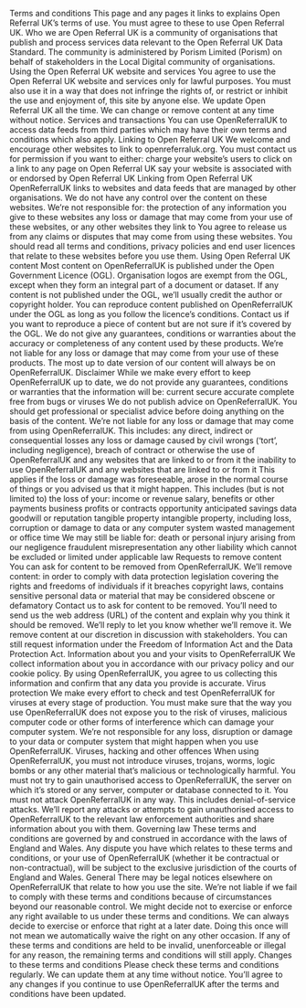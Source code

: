 Terms and conditions
This page and any pages it links to explains Open Referral UK’s terms of use. You must agree to these to use Open Referral UK.
Who we are
Open Referral UK is a community of organisations that publish and process services data relevant to the Open Referral UK Data Standard. The community is administered by Porism Limited (Porism) on behalf of stakeholders in the Local Digital community of organisations.
Using the Open Referral UK website and services
You agree to use the Open Referral UK website and services only for lawful purposes. You must also use it in a way that does not infringe the rights of, or restrict or inhibit the use and enjoyment of, this site by anyone else.
We update Open Referral UK all the time. We can change or remove content at any time without notice.
Services and transactions
You can use OpenReferralUK to access data feeds from third parties which may have their own terms and conditions which also apply.
Linking to Open Referral UK
We welcome and encourage other websites to link to openreferraluk.org.
You must contact us for permission if you want to either:
charge your website’s users to click on a link to any page on Open Referral UK
say your website is associated with or endorsed by Open Referral UK
Linking from Open Referral UK
OpenReferralUK links to websites and data feeds that are managed by other organisations. We do not have any control over the content on these websites.
We’re not responsible for:
the protection of any information you give to these websites
any loss or damage that may come from your use of these websites, or any other websites they link to
You agree to release us from any claims or disputes that may come from using these websites.
You should read all terms and conditions, privacy policies and end user licences that relate to these websites before you use them.
Using Open Referral UK content
Most content on OpenReferralUK is published under the Open Government Licence (OGL).
Organisation logos are exempt from the OGL, except when they form an integral part of a document or dataset.
If any content is not published under the OGL, we’ll usually credit the author or copyright holder.
You can reproduce content published on OpenReferralUK under the OGL as long as you follow the licence’s conditions.
Contact us if you want to reproduce a piece of content but are not sure if it’s covered by the OGL.
We do not give any guarantees, conditions or warranties about the accuracy or completeness of any content used by these products. We’re not liable for any loss or damage that may come from your use of these products.
The most up to date version of our content will always be on OpenReferralUK.
Disclaimer
While we make every effort to keep OpenReferralUK up to date, we do not provide any guarantees, conditions or warranties that the information will be:
current
secure
accurate
complete
free from bugs or viruses
We do not publish advice on OpenReferralUK. You should get professional or specialist advice before doing anything on the basis of the content.
We’re not liable for any loss or damage that may come from using OpenReferralUK. This includes:
any direct, indirect or consequential losses
any loss or damage caused by civil wrongs (‘tort’, including negligence), breach of contract or otherwise
the use of OpenReferralUK and any websites that are linked to or from it
the inability to use OpenReferralUK and any websites that are linked to or from it
This applies if the loss or damage was foreseeable, arose in the normal course of things or you advised us that it might happen.
This includes (but is not limited to) the loss of your:
income or revenue
salary, benefits or other payments
business
profits or contracts
opportunity
anticipated savings
data
goodwill or reputation
tangible property
intangible property, including loss, corruption or damage to data or any computer system
wasted management or office time
We may still be liable for:
death or personal injury arising from our negligence
fraudulent misrepresentation
any other liability which cannot be excluded or limited under applicable law
Requests to remove content
You can ask for content to be removed from OpenReferralUK. We’ll remove content:
in order to comply with data protection legislation covering the rights and freedoms of individuals
if it breaches copyright laws, contains sensitive personal data or material that may be considered obscene or defamatory
Contact us to ask for content to be removed. You’ll need to send us the web address (URL) of the content and explain why you think it should be removed. We’ll reply to let you know whether we’ll remove it.
We remove content at our discretion in discussion with stakeholders. You can still request information under the Freedom of Information Act and the Data Protection Act.
Information about you and your visits to OpenReferralUK
We collect information about you in accordance with our privacy policy and our cookie policy. By using OpenReferralUK, you agree to us collecting this information and confirm that any data you provide is accurate.
Virus protection
We make every effort to check and test OpenReferralUK for viruses at every stage of production. You must make sure that the way you use OpenReferralUK does not expose you to the risk of viruses, malicious computer code or other forms of interference which can damage your computer system.
We’re not responsible for any loss, disruption or damage to your data or computer system that might happen when you use OpenReferralUK.
Viruses, hacking and other offences
When using OpenReferralUK, you must not introduce viruses, trojans, worms, logic bombs or any other material that’s malicious or technologically harmful.
You must not try to gain unauthorised access to OpenReferralUK, the server on which it’s stored or any server, computer or database connected to it.
You must not attack OpenReferralUK in any way. This includes denial-of-service attacks.
We’ll report any attacks or attempts to gain unauthorised access to OpenReferralUK to the relevant law enforcement authorities and share information about you with them.
Governing law
These terms and conditions are governed by and construed in accordance with the laws of England and Wales.
Any dispute you have which relates to these terms and conditions, or your use of OpenReferralUK (whether it be contractual or non-contractual), will be subject to the exclusive jurisdiction of the courts of England and Wales.
General
There may be legal notices elsewhere on OpenReferralUK that relate to how you use the site.
We’re not liable if we fail to comply with these terms and conditions because of circumstances beyond our reasonable control.
We might decide not to exercise or enforce any right available to us under these terms and conditions. We can always decide to exercise or enforce that right at a later date.
Doing this once will not mean we automatically waive the right on any other occasion.
If any of these terms and conditions are held to be invalid, unenforceable or illegal for any reason, the remaining terms and conditions will still apply.
Changes to these terms and conditions
Please check these terms and conditions regularly. We can update them at any time without notice.
You’ll agree to any changes if you continue to use OpenReferralUK after the terms and conditions have been updated.
